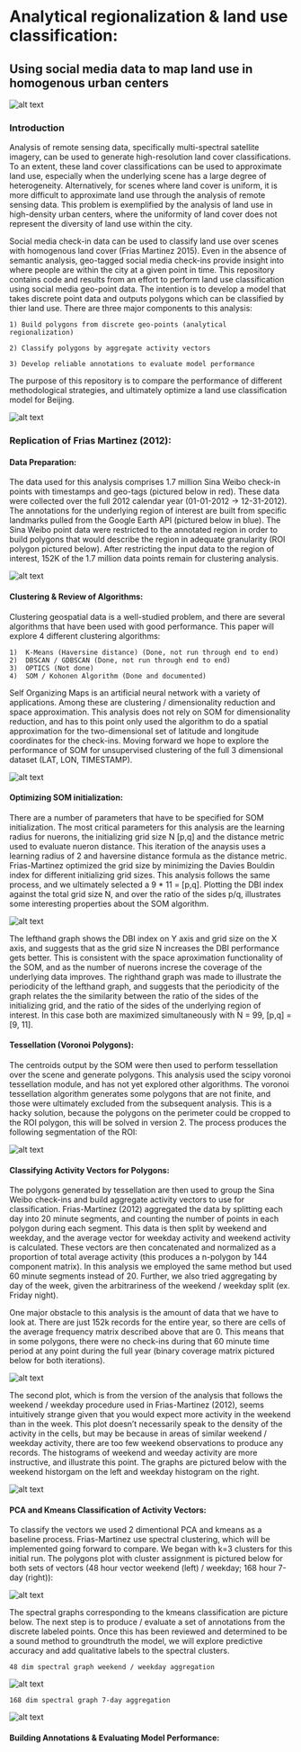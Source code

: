 # Analytical regionalization & land use classification:
## Using social media data to map land use in homogenous urban centers

![alt text](https://github.com/emmettFC/selected-projects/blob/master/regionalization/assets/yale-datadriven-logo.png)

### Introduction

Analysis of remote sensing data, specifically multi-spectral satellite imagery, can be used to generate high-resolution land cover classifications. To an extent, these land cover classifications can be used to approximate land use, especially when the underlying scene has a large degree of heterogeneity. Alternatively, for scenes where land cover is uniform, it is more difficult to approximate land use through the analysis of remote sensing data. This problem is exemplified by the analysis of land use in high-density urban centers, where the uniformity of land cover does not represent the diversity of land use within the city. 

Social media check-in data can be used to classify land use over scenes with homogenous land cover (Frias Martinez 2015). Even in the absence of semantic analysis, geo-tagged social media check-ins provide insight into where people are within the city at a given point in time. This repository contains code and results from an effort to perform land use classification using social media geo-point data. The intention is to develop a model that takes discrete point data and outputs polygons which can be classified by thier land use. There are three major components to this analysis: 

	1) Build polygons from discrete geo-points (analytical regionalization)

	2) Classify polygons by aggregate activity vectors 

	3) Develop reliable annotations to evaluate model performance 

The purpose of this repository is to compare the performance of different methodological strategies, and ultimately optimize a land use classification model for Beijing. 

![alt text](https://github.com/emmettFC/selected-projects/blob/master/regionalization/assets/weibo-scatter.png)

### Replication of Frias Martinez (2012):

#### Data Preparation: 

The data used for this analysis comprises 1.7 million Sina Weibo check-in points with timestamps and geo-tags (pictured below in red). These data were collected over the full 2012 calendar year (01-01-2012 → 12-31-2012). The annotations for the underlying region of interest are built from specific landmarks pulled from the Google Earth API (pictured below in blue). The Sina Weibo point data were restricted to the annotated region in order to build polygons that would describe the region in adequate granularity (ROI polygon pictured below).  After restricting the input data to the region of interest, 152K of the 1.7 million data points remain for clustering analysis.

![alt text](https://github.com/emmettFC/selected-projects/blob/master/regionalization/assets/boundary-labels-weibos-snip.png)

#### Clustering & Review of Algorithms:

Clustering geospatial data is a well-studied problem, and there are several algorithms that have been used with good performance. This paper will explore 4 different clustering algorithms: 

	1)	K-Means (Haversine distance) (Done, not run through end to end)
	2)	DBSCAN / GDBSCAN (Done, not run through end to end) 
	3)	OPTICS (Not done) 
	4)	SOM / Kohonen Algorithm (Done and documented)

Self Organizing Maps is an artificial neural network with a variety of applications. Among these are clustering / dimensionality reduction and space approximation. This analysis does not rely on SOM for dimensionality reduction, and has to this point only used the algorithm to do a spatial approximation for the two-dimensional set of latitude and longitude coordinates for the check-ins. Moving forward we hope to explore the performance of SOM for unsupervised clustering of the full 3 dimensional dataset (LAT, LON, TIMESTAMP).  

![alt text](https://github.com/emmettFC/selected-projects/blob/master/regionalization/assets/SOM-cluster-centroids-scatter.png)

#### Optimizing SOM initialization: 

There are a number of parameters that have to be specified for SOM initialization. The most critical parameters for this analysis are the learning radius for nuerons, the initializing grid size N [p,q] and the distance metric used to evaluate nueron distance. This iteration of the anaysis uses a learning radius of 2 and haversine distance formula as the distance metric. Frias-Martinez optimized the grid size by minimizing the Davies Bouldin index for different initializing grid sizes. This analysis follows the same process, and we ultimately selected a 9 * 11 = [p,q]. Plotting the DBI index against the total grid size N, and over the ratio of the sides p/q, illustrates some interesting properties about the SOM algorithm. 

![alt text](https://github.com/emmettFC/selected-projects/blob/master/regionalization/assets/combined-dbi-plots.png)

The lefthand graph shows the DBI index on Y axis and grid size on the X axis, and suggests that as the grid size N increases the DBI performance gets better. This is consistent with the space aproximation functionality of the SOM, and as the number of nuerons increse the coverage of the underlying data improves. The righthand graph was made to illustrate the periodicity of the lefthand graph, and suggests that the periodicity of the graph relates the the similarity between the ratio of the sides of the initializing grid, and the ratio of the sides of the underlying region of interest. In this case both are maximized simultaneously with N = 99, [p,q] = [9, 11]. 

#### Tessellation (Voronoi Polygons): 

The centroids output by the SOM were then used to perform tessellation over the scene and generate polygons. This analysis used the scipy voronoi tessellation module, and has not yet explored other algorithms. The voronoi tessellation algorithm generates some polygons that are not finite, and those were ultimately excluded from the subsequent analysis. This is a hacky solution, because the polygons on the perimeter could be cropped to the ROI polygon, this will be solved in version 2. The process produces the following segmentation of the ROI: 

![alt text](https://github.com/emmettFC/selected-projects/blob/master/regionalization/assets/finite-polygons-centroids-scatter-snip.png)

#### Classifying Activity Vectors for Polygons: 

The polygons generated by tessellation are then used to group the Sina Weibo check-ins and build aggregate activity vectors to use for classification. Frias-Martinez (2012) aggregated the data by splitting each day into 20 minute segments, and counting the number of points in each polygon during each segment. This data is then split by weekend and weekday, and the average vector for weekday activity and weekend activity is calculated. These vectors are then concatenated and normalized as a proportion of total average activity (this produces a n-polygon by 144 component matrix). In this analysis we employed the same method but used 60 minute segments instead of 20. Further, we also tried aggregating by day of the week, given the arbitrariness of the weekend / weekday split (ex. Friday night). 

One major obstacle to this analysis is the amount of data that we have to look at. There are just 152k records for the entire year, so there are cells of the average frequency matrix described above that are 0. This means that in some polygons, there were no check-ins during that 60 minute time period at any point during the full year (binary coverage matrix pictured below for both iterations). 

![alt text](https://github.com/emmettFC/selected-projects/blob/master/regionalization/assets/coverage-matrix-combined.png)

The second plot, which is from the version of the analysis that follows the weekend / weekday procedure used in Frias-Martinez (2012), seems intuitively strange given that you would expect more activity in the weekend than in the week. This plot doesn’t necessarily speak to the density of the activity in the cells, but may be because in areas of similar weekend / weekday activity, there are too few weekend observations to produce any records. The histograms of weekend and weeday activity are more instructive, and illustrate this point. The graphs are pictured below with the weekend historgam on the left and weekday histogram on the right. 

![alt text](https://github.com/emmettFC/selected-projects/blob/master/regionalization/assets/weekend-weekday-histogram.png)

#### PCA and Kmeans Classification of Activity Vectors: 

To classify the vectors we used 2 dimentional PCA and kmeans as a baseline process. Frias-Martinez use spectral clustering, which will be implemented going forward to compare. We began with k=3 clusters for this initial run. The polygons plot with cluster assignment is pictured below for both sets of vectors (48 hour vector weekend (left) / weekday; 168 hour 7-day (right)): 

![alt text](https://github.com/emmettFC/selected-projects/blob/master/regionalization/assets/combined-pca-kmeans-vector-plots.png)

The spectral graphs corresponding to the kmeans classification are picture below. The next step is to produce / evaluate a set of annotations from the discrete labeled points. Once this has been reviewed and determined to be a sound method to groundtruth the model, we will explore predictive accuracy and add qualitative labels to the spectral clusters. 

	48 dim spectral graph weekend / weekday aggregation
![alt text](https://github.com/emmettFC/selected-projects/blob/master/regionalization/assets/48-dim-spectral-graph-3k-red.png)
 
	168 dim spectral graph 7-day aggregation
![alt text](https://github.com/emmettFC/selected-projects/blob/master/regionalization/assets/168-dim-spectral-graph-3k-snip.png)


#### Building Annotations & Evaluating Model Performance: 
